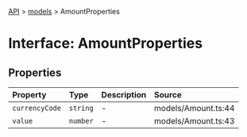 [API](../../index.md) > [models](../index.md) > AmountProperties

# Interface: AmountProperties

## Properties

| Property | Type | Description | Source |
| :------ | :------ | :------ | :------ |
| `currencyCode` | `string` | - | models/Amount.ts:44 |
| `value` | `number` | - | models/Amount.ts:43 |
